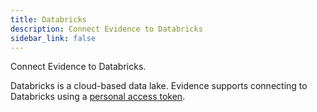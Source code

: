```yaml
---
title: Databricks
description: Connect Evidence to Databricks
sidebar_link: false
---
```


Connect Evidence to Databricks.

Databricks is a cloud-based data lake. Evidence supports connecting to Databricks using a [personal access token](https://docs.databricks.com/en/dev-tools/auth.html#generate-a-token).



